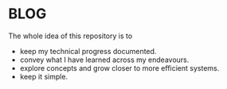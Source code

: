 # BLOG

The whole idea of this repository is to  

* keep my technical progress documented.  
* convey what I have learned across my endeavours.  
* explore concepts and grow closer to more efficient systems.  
* keep it simple.  
